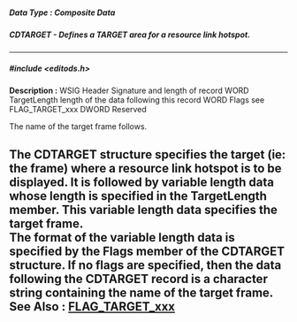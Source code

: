 ##### Data Type : Composite Data
##### CDTARGET - Defines a TARGET area for a resource link hotspot.
---
##### #include <editods.h>
**Description :**
WSIG Header  Signature and length of record
WORD TargetLength length of the data following this record 
WORD Flags see FLAG_TARGET_xxx
DWORD Reserved

The name of the target frame follows.

The CDTARGET structure specifies the target (ie:  the frame) where a resource 
link hotspot is to be displayed.
It is followed by variable length data whose length is specified in the 
TargetLength member.  This variable length data specifies the target frame.  
The format of the variable length data is specified by the Flags member of the 
CDTARGET structure.  If no flags are specified, then the data following the 
CDTARGET record is a character string containing the name of the target frame.
**See Also :**
[FLAG_TARGET_xxx](D:/md_files/FLAG_TARGET_xxx.md)
---
